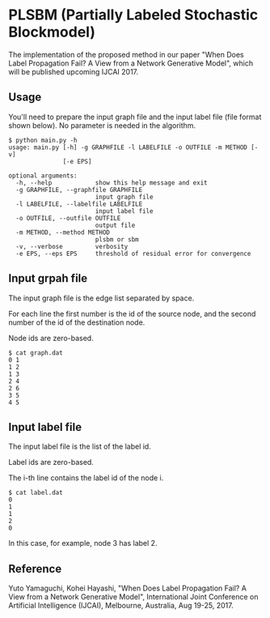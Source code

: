 # PLSBM (Partially Labeled Stochastic Blockmodel)

The implementation of the proposed method in our paper "When Does Label Propagation Fail? A View from a Network Generative Model", which will be published upcoming IJCAI 2017.

## Usage

You'll need to prepare the input graph file and the input label file (file format shown below).
No parameter is needed in the algorithm.

```
$ python main.py -h
usage: main.py [-h] -g GRAPHFILE -l LABELFILE -o OUTFILE -m METHOD [-v]
               [-e EPS]

optional arguments:
  -h, --help            show this help message and exit
  -g GRAPHFILE, --graphfile GRAPHFILE
                        input graph file
  -l LABELFILE, --labelfile LABELFILE
                        input label file
  -o OUTFILE, --outfile OUTFILE
                        output file
  -m METHOD, --method METHOD
                        plsbm or sbm
  -v, --verbose         verbosity
  -e EPS, --eps EPS     threshold of residual error for convergence
```

## Input grpah file

The input graph file is the edge list separated by space.

For each line the first number is the id of the source node, and the second number of the id of the destination node.

Node ids are zero-based.

```
$ cat graph.dat
0 1
1 2
1 3
2 4
2 6
3 5
4 5
```
## Input label file

The input label file is the list of the label id.

Label ids are zero-based.

The i-th line contains the label id of the node i.

```
$ cat label.dat
0
1
1
2
0
```

In this case, for example, node 3 has label 2.


## Reference
Yuto Yamaguchi, Kohei Hayashi, "When Does Label Propagation Fail? A View from a Network Generative Model", International Joint Conference on Artificial Intelligence (IJCAI), Melbourne, Australia, Aug 19-25, 2017.
